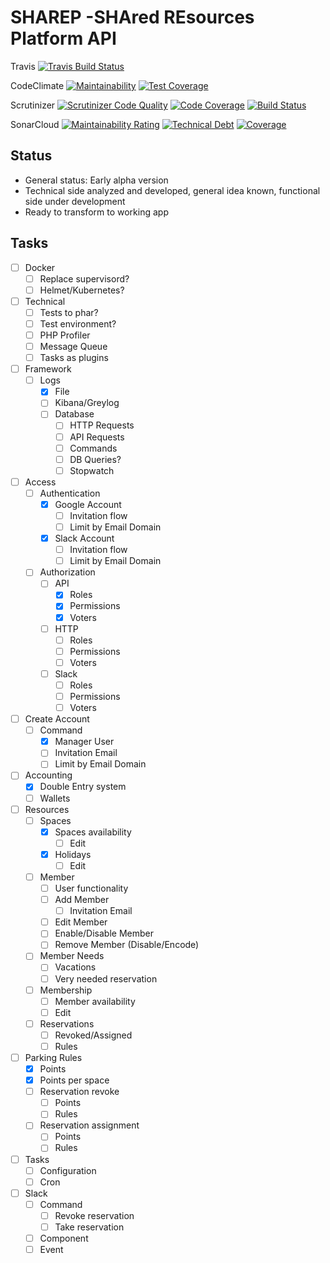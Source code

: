 # SHAREP -SHAred REsources Platform API

Travis
[![Travis Build Status](https://travis-ci.org/shareps/app.svg?branch=master)](https://travis-ci.org/shareps/app)

CodeClimate
[![Maintainability](https://api.codeclimate.com/v1/badges/43183c33cd086bdd6f6c/maintainability)](https://codeclimate.com/github/shareps/app/maintainability)
[![Test Coverage](https://api.codeclimate.com/v1/badges/43183c33cd086bdd6f6c/test_coverage)](https://codeclimate.com/github/shareps/app/test_coverage)

Scrutinizer
[![Scrutinizer Code Quality](https://scrutinizer-ci.com/g/shareps/app/badges/quality-score.png?b=master)](https://scrutinizer-ci.com/g/shareps/app/?branch=master)
[![Code Coverage](https://scrutinizer-ci.com/g/shareps/app/badges/coverage.png?b=master)](https://scrutinizer-ci.com/g/shareps/app/?branch=master)
[![Build Status](https://scrutinizer-ci.com/g/shareps/app/badges/build.png?b=master)](https://scrutinizer-ci.com/g/shareps/app/build-status/master)

SonarCloud
[![Maintainability Rating](https://sonarcloud.io/api/project_badges/measure?project=shareps_app&metric=sqale_rating)](https://sonarcloud.io/dashboard?id=shareps_app)
[![Technical Debt](https://sonarcloud.io/api/project_badges/measure?project=shareps_app&metric=sqale_index)](https://sonarcloud.io/dashboard?id=shareps_app)
[![Coverage](https://sonarcloud.io/api/project_badges/measure?project=shareps_app&metric=coverage)](https://sonarcloud.io/dashboard?id=shareps_app)

## Status

- General status: Early alpha version
- Technical side analyzed and developed, general idea known, functional side under development
- Ready to transform to working app

## Tasks

- [ ] Docker
    - [ ] Replace supervisord?
    - [ ] Helmet/Kubernetes?

- [ ] Technical
    - [ ] Tests to phar?
    - [ ] Test environment?
    - [ ] PHP Profiler
    - [ ] Message Queue
    - [ ] Tasks as plugins

- [ ] Framework
    - [ ] Logs
        - [x] File
        - [ ] Kibana/Greylog
        - [ ] Database
            - [ ] HTTP Requests
            - [ ] API Requests
            - [ ] Commands
            - [ ] DB Queries?
            - [ ] Stopwatch

- [ ] Access
    - [ ] Authentication
        - [x] Google Account
            - [ ] Invitation flow
            - [ ] Limit by Email Domain
        - [x] Slack Account
            - [ ] Invitation flow
            - [ ] Limit by Email Domain
    - [ ] Authorization
        - [ ] API
            - [x] Roles
            - [x] Permissions
            - [x] Voters
        - [ ] HTTP
            - [ ] Roles
            - [ ] Permissions
            - [ ] Voters
        - [ ] Slack
            - [ ] Roles
            - [ ] Permissions
            - [ ] Voters

- [ ] Create Account
    - [ ] Command
        - [x] Manager User
        - [ ] Invitation Email
        - [ ] Limit by Email Domain

- [ ] Accounting
    - [x] Double Entry system
    - [ ] Wallets

- [ ] Resources
    - [ ] Spaces
        - [x] Spaces availability
            - [ ] Edit
        - [x] Holidays
            - [ ] Edit
    - [ ] Member
        - [ ] User functionality
        - [ ] Add Member
            - [ ] Invitation Email
        - [ ] Edit Member
        - [ ] Enable/Disable Member
        - [ ] Remove Member (Disable/Encode)
    - [ ] Member Needs
        - [ ] Vacations
        - [ ] Very needed reservation
    - [ ] Membership
        - [ ] Member availability
        - [ ] Edit
    - [ ] Reservations
        - [ ] Revoked/Assigned
        - [ ] Rules

- [ ] Parking Rules
    - [x] Points
    - [x] Points per space
    - [ ] Reservation revoke
        - [ ] Points
        - [ ] Rules
    - [ ] Reservation assignment
        - [ ] Points
        - [ ] Rules

- [ ] Tasks
    - [ ] Configuration
    - [ ] Cron

- [ ] Slack
    - [ ] Command
        - [ ] Revoke reservation
        - [ ] Take reservation
    - [ ] Component
    - [ ] Event
